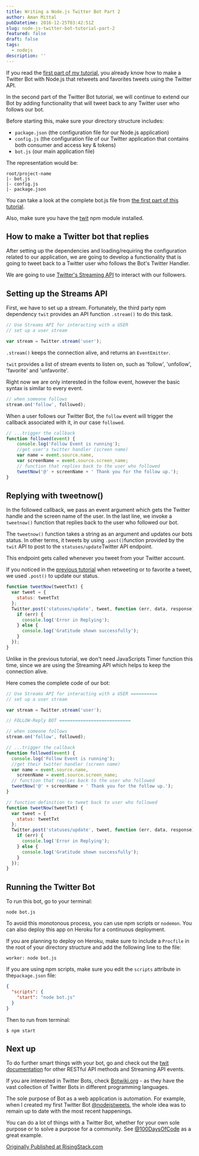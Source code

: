 ```yaml
---
title: Writing a Node.js Twitter Bot Part 2
author: Aman Mittal
pubDatetime: 2016-12-25T03:42:51Z
slug: node-js-twitter-bot-tutorial-part-2
featured: false
draft: false
tags:
  - nodejs
description: ''
---
```


If you read the [first part of my tutorial](https://community.risingstack.com/node-js-twitter-bot-tutorial/), you already know how to make a Twitter Bot with Node.js that retweets and favorites tweets using the Twitter API.

In the second part of the Twitter Bot tutorial, we will continue to extend our Bot by adding functionality that will tweet back to any Twitter user who follows our bot.

Before starting this, make sure your directory structure includes:

- `package.json` (the configuration file for our Node.js application)
- `config.js` (the configuration file of our Twitter application that contains both consumer and access key & tokens)
- `bot.js` (our main application file)

The representation would be:

```shell
root/project-name
|- bot.js
|- config.js
|- package.json
```

You can take a look at the complete bot.js file from [the first part of this tutorial](https://community.risingstack.com/node-js-twitter-bot-tutorial/).

Also, make sure you have the [twit](https://www.npmjs.com/search?q=twit) npm module installed.

## How to make a Twitter bot that replies

After setting up the dependencies and loading/requiring the configuration related to our application, we are going to develop a functionality that is going to tweet back to a Twitter user who follows the Bot's Twitter Handler.

We are going to use [Twitter's Streaming API](https://dev.twitter.com/streaming/overview) to interact with our followers.

## Setting up the Streams API

First, we have to set up a stream. Fortunately, the third party npm dependency `twit` provides an API function `.stream()` to do this task.

```js
// Use Streams API for interacting with a USER
// set up a user stream

var stream = Twitter.stream('user');
```

`.stream()` keeps the connection alive, and returns an `EventEmitter`.

`twit` provides a list of stream events to listen on, such as 'follow', 'unfollow', 'favorite' and 'unfavorite'.

Right now we are only interested in the follow event, however the basic syntax is similar to every event.

```js
// when someone follows
stream.on('follow', followed);
```

When a user follows our Twitter Bot, the `follow` event will trigger the callback associated with it, in our case `followed`.

```js
// ...trigger the callback
function followed(event) {
    console.log('Follow Event is running');
    //get user's twitter handler (screen name)
    var name = event.source.name,
    var screenName = event.source.screen_name;
    // function that replies back to the user who followed
    tweetNow('@' + screenName + ' Thank you for the follow up.');
}
```

## Replying with tweetnow()

In the followed callback, we pass an event argument which gets the Twitter handle and the screen name of the user. In the last line, we invoke a `tweetnow()` function that replies back to the user who followed our bot.

The `tweetnow()` function takes a string as an argument and updates our bots status. In other terms, it tweets by using `.post()`function provided by the `twit` API to post to the `statuses/update`Twitter API endpoint.

This endpoint gets called whenever you tweet from your Twitter account.

If you noticed in the [previous tutorial](https://community.risingstack.com/node-js-twitter-bot-tutorial/) when retweeting or to favorite a tweet, we used `.post()` to update our status.

```js
function tweetNow(tweetTxt) {
  var tweet = {
    status: tweetTxt
  };
  Twitter.post('statuses/update', tweet, function (err, data, response) {
    if (err) {
      console.log('Error in Replying');
    } else {
      console.log('Gratitude shown successfully');
    }
  });
}
```

Unlike in the previous tutorial, we don't need JavaScripts Timer function this time, since we are using the Streaming API which helps to keep the connection alive.

Here comes the complete code of our bot:

```js
// Use Streams API for interacting with a USER ==========
// set up a user stream

var stream = Twitter.stream('user');

// FOLLOW-Reply BOT ===========================

// when someone follows
stream.on('follow', followed);

// ...trigger the callback
function followed(event) {
  console.log('Follow Event is running');
  //get their twitter handler (screen name)
  var name = event.source.name,
    screenName = event.source.screen_name;
  // function that replies back to the user who followed
  tweetNow('@' + screenName + ' Thank you for the follow up.');
}

// function definition to tweet back to user who followed
function tweetNow(tweetTxt) {
  var tweet = {
    status: tweetTxt
  };
  Twitter.post('statuses/update', tweet, function (err, data, response) {
    if (err) {
      console.log('Error in Replying');
    } else {
      console.log('Gratitude shown successfully');
    }
  });
}
```

## Running the Twitter Bot

To run this bot, go to your terminal:

```shell
node bot.js
```

To avoid this monotonous process, you can use npm scripts or `nodemon`. You can also deploy this app on Heroku for a continuous deployment.

If you are planning to deploy on Heroku, make sure to include a `Procfile` in the root of your directory structure and add the following line to the file:

```shell
worker: node bot.js
```

If you are using npm scripts, make sure you edit the `scripts` attribute in the`package.json` file:

```json
{
  "scripts": {
    "start": "node bot.js"
  }
}
```

Then to run from terminal:

```shell
$ npm start
```

## Next up

To do further smart things with your bot, go and check out the [twit documentation](https://www.npmjs.com/package/twit) for other RESTful API methods and Streaming API events.

If you are interested in Twitter Bots, check [Botwiki.org](https://botwiki.org/bots/twitterbots/) - as they have the vast collection of Twitter Bots in different programming languages.

The sole purpose of Bot as a web application is automation. For example, when I created my first Twitter Bot [@nodejstweets](https://x.com/nodejstweet), the whole idea was to remain up to date with the most recent happenings.

You can do a lot of things with a Twitter Bot, whether for your own sole purpose or to solve a purpose for a community. See [@100DaysOfCode](http://twitter.com/@_100DaysOfCode) as a great example.

[Originally Published at RisingStack.com](https://community.risingstack.com/how-to-make-a-twitter-bot-with-node-js/)
